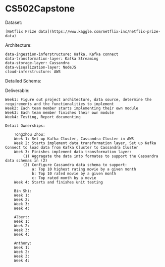 # CS502Capstone
Dataset:

	[Netflix Prize data](https://www.kaggle.com/netflix-inc/netflix-prize-data)

Architecture:

	data-ingestion-inferstructure: Kafka, Kafka connect
	data-transformation-layer: Kafka Streaming
	data-storage-layer: Cassandra
	data-visualization-layer: NodeJS
	cloud-inferstructure: AWS
	
Detailed Schema:
	
	
Deliverable:
	
	Week1: Figure out project architecture, data source, determine the requirements and the functionalities to implement
	Week2: Each team member starts implementing their own module
	Week3: Each team member finishes their own module
	Week4: Testing, Report documenting		
	
	Detail Ownerships:
	
		Tongzhou Zhou: 
		Week 1: Set up Kafka Cluster, Cassandra Cluster in AWS
		Week 2: Starts implement data transformation layer, Set up Kafka Connect to load data from Kafka Cluster to Cassandra Cluster 
		Week 3: Finishes implement data transformation layer: 
			(1) Aggragate the data into formates to support the Cassandra data schemas in (2)
			(2) Configure Cassandra data schema to support:
				a: Top 10 highest rating movie by a given month
				b: Top 10 rated movie by a given month
				c: Top rated month by a movie		
		Week 4: Starts and finishes unit testing
		
		Bin Shi:
		Week 1: 
		Week 2: 
		Week 3: 
		Week 4: 
		
		Albert:
		Week 1: 
		Week 2: 
		Week 3: 
		Week 4: 
		
		Anthony:
		Week 1: 
		Week 2: 
		Week 3: 
		Week 4: 
		
		
		

